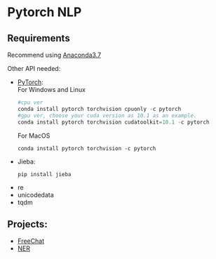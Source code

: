 # Pytorch NLP

## Requirements
Recommend using [Anaconda3.7](https://docs.anaconda.com/anaconda/install/)

Other API needed:
- [PyTorch](https://pytorch.org/):  
    For Windows and Linux
    ```python
    #cpu ver
    conda install pytorch torchvision cpuonly -c pytorch
    #gpu ver, choose your cuda version as 10.1 as an example.
    conda install pytorch torchvision cudatoolkit=10.1 -c pytorch
    ```
    For MacOS
    ```
    conda install pytorch torchvision -c pytorch
    ```
- Jieba: 
    ```
    pip install jieba
    ```
- re
- unicodedata
- tqdm

## Projects:
- [FreeChat](https://github.com/shinoyuki222/PyTorch_NLP/tree/master/FreeChat)
- [NER](https://github.com/shinoyuki222/PyTorch_NLP/tree/master/NER)